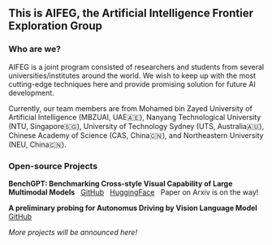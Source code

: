 ## This is AIFEG, the Artificial Intelligence Frontier Exploration Group

### Who are we?

AIFEG is a joint program consisted of researchers and students from several universities/institutes around the world. We wish to keep up with the most cutting-edge techniques here and provide promising solution for future AI development.

Currently, our team members are from Mohamed bin Zayed University of Artificial Intelligence (MBZUAI, UAE🇦🇪), Nanyang Technological University (NTU, Singapore🇸🇬), University of Technology Sydney (UTS, Australia🇦🇺), Chinese Academy of Science (CAS, China🇨🇳), and Northeastern University (NEU, China🇨🇳).

### Open-source Projects
**BenchGPT: Benchmarking Cross-style Visual Capability of Large Multimodal Models** &nbsp; [GitHub](https://github.com/AIFEG/BenchGPT) &nbsp; [HuggingFace](https://huggingface.co/datasets/AIFEG/BenchGPT) &nbsp; Paper on Arxiv is on the way!

**A preliminary probing for Autonomus Driving by Vision Language Model** &nbsp; [GitHub](https://github.com/AIFEG/LLM_AD)

*More projects will be announced here!*

<!--

**Here are some ideas to get you started:**

🙋‍♀️ A short introduction - what is your organization all about?
🌈 Contribution guidelines - how can the community get involved?
👩‍💻 Useful resources - where can the community find your docs? Is there anything else the community should know?
🍿 Fun facts - what does your team eat for breakfast?
🧙 Remember, you can do mighty things with the power of [Markdown](https://docs.github.com/github/writing-on-github/getting-started-with-writing-and-formatting-on-github/basic-writing-and-formatting-syntax)
-->
